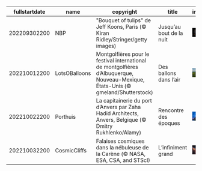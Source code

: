 |fullstartdate|name|copyright|title|image|
|--|--|--|--|--|
202209302200|NBP|"Bouquet of tulips" de Jeff Koons, Paris (© Kiran Ridley/Stringer/getty images)|Jusqu’au bout de la nuit|![](/fr-FR/2022/10/202209302200NBP.jpg)|
202210012200|LotsOBalloons|Montgolfières pour le festival international de montgolfières d’Albuquerque, Nouveau-Mexique, États-Unis (© gmeland/Shutterstock)|Des ballons dans l’air|![](/fr-FR/2022/10/202210012200LotsOBalloons.jpg)|
202210022200|Porthuis|La capitainerie du port d’Anvers par Zaha Hadid Architects, Anvers, Belgique (© Dmitry Rukhlenko/Alamy)|Rencontre des époques|![](/fr-FR/2022/10/202210022200Porthuis.jpg)|
202210032200|CosmicCliffs|Falaises cosmiques dans la nébuleuse de la Carène (© NASA, ESA, CSA, and STScI)|L’infiniment grand|![](/fr-FR/2022/10/202210032200CosmicCliffs.jpg)|
